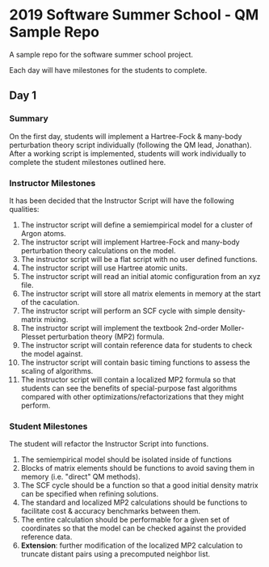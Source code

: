 # 2019 Software Summer School - QM Sample Repo
A sample repo for the software summer school project.

Each day will have milestones for the students to complete. 

## Day 1

### Summary
On the first day, students will implement a Hartree-Fock & many-body perturbation theory script individually (following the QM lead, Jonathan). After a working script is implemented, students will work individually to complete the student milestones outlined here.

### Instructor Milestones
It has been decided that the Instructor Script will have the following qualities:

1. The instructor script will define a semiempirical model for a cluster of Argon atoms.
1. The instructor script will implement Hartree-Fock and many-body perturbation theory calculations on the model.
1. The instructor script will be a flat script with no user defined functions.
1. The instructor script will use Hartree atomic units.
1. The instructor script will read an initial atomic configuration from an xyz file.
1. The instructor script will store all matrix elements in memory at the start of the caculation.
1. The instructor script will perform an SCF cycle with simple density-matrix mixing.
1. The instructor script will implement the textbook 2nd-order Moller-Plesset perturbation theory (MP2) formula.
1. The instructor script will contain reference data for students to check the model against.
1. The instructor script will contain basic timing functions to assess the scaling of algorithms.
1. The instructor script will contain a localized MP2 formula so that students can see the benefits of special-purpose fast algorithms compared with other optimizations/refactorizations that they might perform.

### Student Milestones
The student will refactor the Instructor Script into functions.

1. The semiempirical model should be isolated inside of functions
1. Blocks of matrix elements should be functions to avoid saving them in memory (i.e. "direct" QM methods).
1. The SCF cycle should be a function so that a good initial density matrix can be specified when refining solutions.
1. The standard and localized MP2 calculations should be functions to facilitate cost & accuracy benchmarks between them.
1. The entire calculation should be performable for a given set of coordinates so that the model can be checked against the provided reference data.
1. **Extension**: further modification of the localized MP2 calculation to truncate distant pairs using a precomputed neighbor list.
